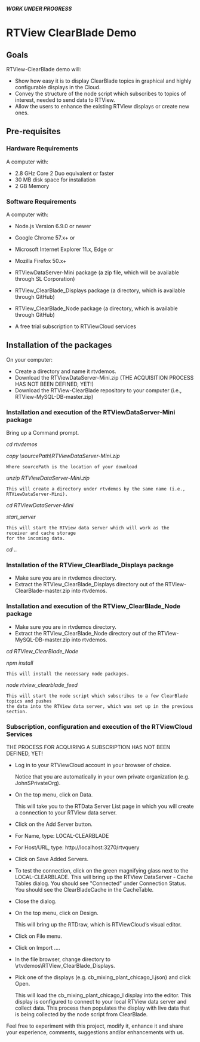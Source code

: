 

**_WORK UNDER PROGRESS_**



# RTView ClearBlade Demo

## Goals
RTView-ClearBlade demo will: 
* Show how easy it is to display ClearBlade topics in graphical and highly configurable displays in the Cloud.
* Convey the structure of the node script which subscribes to topics of interest, needed to send data to RTView.
* Allow the users to enhance the existing RTView displays or create new ones.


## Pre-requisites

### Hardware Requirements
A computer with:
* 2.8 GHz Core 2 Duo equivalent or faster
* 30 MB disk space for installation
* 2 GB Memory


### Software Requirements
A computer with:
* Node.js Version 6.9.0 or newer

* Google Chrome 57.x+
or
* Microsoft Internet Explorer 11.x, Edge
or
* Mozilla Firefox 50.x+

* RTViewDataServer-Mini package (a zip file, which will be available through SL Corporation)
* RTView_ClearBlade_Displays package (a directory, which is available through GitHub)
* RTView_ClearBlade_Node package (a directory, which is available through GitHub)

* A free trial subscription to RTViewCloud services


## Installation of the packages

On your computer:

* Create a directory and name it rtvdemos.
* Download the RTViewDataServer-Mini.zip (THE ACQUISITION PROCESS HAS NOT BEEN DEFINED, YET!)
* Download the RTView-ClearBlade repository to your computer (i.e.,  RTView-MySQL-DB-master.zip)

### Installation and execution of the RTViewDataServer-Mini package
Bring up a Command prompt.

*cd rtvdemos*

*copy \sourcePath\RTViewDataServer-Mini.zip*

	Where sourcePath is the location of your download

*unzip RTViewDataServer-Mini.zip*

	This will create a directory under rtvdemos by the same name (i.e., RTViewDataServer-Mini).

*cd RTViewDataServer-Mini*

*start_server*

	This will start the RTView data server which will work as the 	receiver and cache storage 
	for the incoming data.

*cd ..*


### Installation of the RTView_ClearBlade_Displays package

* Make sure you are in rtvdemos directory.
* Extract the RTView_ClearBlade_Displays directory out of the RTView-ClearBlade-master.zip into rtvdemos.


### Installation and execution of the RTView_ClearBlade_Node package

* Make sure you are in rtvdemos directory.
* Extract the RTView_ClearBlade_Node directory out of the RTView-MySQL-DB-master.zip into rtvdemos.

*cd RTView_ClearBlade_Node*

*npm install*

	This will install the necessary node packages.

*node rtview_clearblade_feed*

	This will start the node script which subscribes to a few ClearBlade topics and pushes 
	the data into the RTView data server, which was set up in the previous section.


### Subscription, configuration and execution of the RTViewCloud Services

THE PROCESS FOR ACQUIRING A SUBSCRIPTION HAS NOT BEEN DEFINED, YET!

* Log in to your RTViewCloud account in your browser of choice.

	Notice that you are automatically in your own private organization (e.g. JohnSPrivateOrg).
	
* On the top menu, click on Data.

	This will take you to the RTData Server List page in which you will create a connection 
	to your RTView data server.
	
* Click on the Add Server button.

* For Name, type:
LOCAL-CLEARBLADE

* For Host/URL, type:
http://localhost:3270/rtvquery

* Click on Save Added Servers.

* To test the connection, click on the green magnifying glass next to the LOCAL-CLEARBLADE.
	This will bring up the RTView DataServer - Cache Tables dialog.
	You should see "Connected" under Connection Status. 
	You should see the ClearBladeCache in the CacheTable.
	
* Close the dialog.

* On the top menu, click on Design.

	This will bring up the RTDraw, which is RTViewCloud’s visual editor.
	
* Click on File menu.
* Click on Import ….
* In the file browser, change directory to \rtvdemos\RTView_ClearBlade_Displays.
* Pick one of the displays (e.g. cb_mixing_plant_chicago_l.json) and click Open.

	This will load the cb_mixing_plant_chicago_l display into the editor. 
	This display is configured to connect to your local RTView data server and collect data. This process then populates the display with live data that is being collected by the node script from ClearBlade.

Feel free to experiment with this project, modify it, enhance it and share your experience, comments, suggestions and/or enhancements with us.
